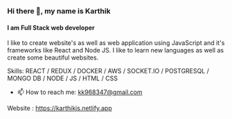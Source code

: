### Hi there 👋, my name is Karthik
#### I am Full Stack web developer
I like to create website's as well as web application using JavaScript and it's frameworks like React and Node JS.
I like to learn new languages as well as create some beautiful websites.

Skills:   REACT / REDUX / DOCKER / AWS / SOCKET.IO / POSTGRESQL / MONGO DB / NODE / JS / HTML / CSS 

 

- 📫 How to reach me: kk968347@gmail.com 
 

Website : https://karthikjs.netlify.app
 
 
<!--   

![GitHub stats](https://github-readme-stats.vercel.app/api?username=karthikq&show_icons=true)  

![Profile views](https://gpvc.arturio.dev/karthikq)  
 -->
 
